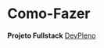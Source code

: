 # Como-Fazer

**Projeto Fullstack**
[DevPleno](https://www.youtube.com/channel/UC07JWf9A0B1scApbS1Te7Ww)
